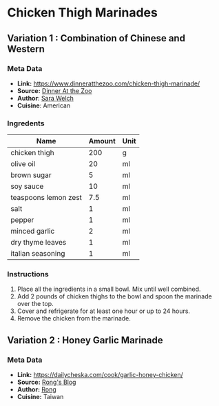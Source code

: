 # Chicken Thigh Marinades
## Variation 1 : Combination of Chinese and Western
### Meta Data
- **Link:** https://www.dinneratthezoo.com/chicken-thigh-marinade/
- **Source:** [Dinner At the Zoo][dinner-at-the-zoo]
- **Author**: [Sara Welch][sara-welch]
- **Cuisine**: American
### Ingredents
|Name|Amount|Unit|
|-|-|-|
| chicken thigh | 200 | g |
| olive oil | 20 | ml |
| brown sugar | 5 | ml |
| soy sauce | 10 | ml |
| teaspoons lemon zest | 7.5  | ml |
| salt | 1 | ml |
| pepper | 1 | ml |
| minced garlic | 2 | ml |
| dry thyme leaves | 1 | ml |
| italian seasoning | 1 | ml |

### Instructions
1. Place all the ingredients in a small bowl. Mix until well combined.
2. Add 2 pounds of chicken thighs to the bowl and spoon the marinade over the top.
3. Cover and refrigerate for at least one hour or up to 24 hours.
4. Remove the chicken from the marinade.

## Variation 2 : Honey Garlic Marinade
### Meta Data
 - **Link:** https://dailycheska.com/cook/garlic-honey-chicken/
 - **Source:** [Rong's Blog][rong]
 - **Author:** [Rong][rong]
 - **Cuisine:** Taiwan



[dinner-at-the-zoo]: https://dinneratthezoo.com
[sara-welch]: https://www.dinneratthezoo.com/about-me-contact-info/
[rong]: https://dailycheska.com/